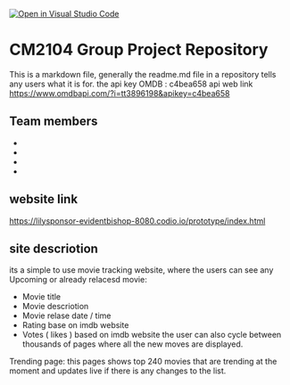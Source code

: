 [![Open in Visual Studio Code](https://classroom.github.com/assets/open-in-vscode-c66648af7eb3fe8bc4f294546bfd86ef473780cde1dea487d3c4ff354943c9ae.svg)](https://classroom.github.com/online_ide?assignment_repo_id=8802490&assignment_repo_type=AssignmentRepo)
# CM2104 Group Project Repository
This is a markdown file, generally the readme.md file in a repository tells any users what it is for. 
the api key OMDB : c4bea658
api web link https://www.omdbapi.com/?i=tt3896198&apikey=c4bea658


## Team members 
-
-
-
-


## website link
https://lilysponsor-evidentbishop-8080.codio.io/prototype/index.html

## site descriotion 
its a simple to use movie tracking website, where the users can see any
Upcoming or already relacesd movie:
- Movie title
- Movie descriotion 
- Movie relase date / time 
- Rating base on imdb website
- Votes ( likes ) based on imdb website
the user can also cycle between thousands of pages where all the new moves are displayed.

Trending page: this pages shows top 240 movies that are trending at the moment and updates live if there is any changes to the list.
